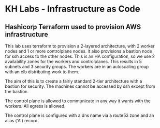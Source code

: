# KH Labs - Infrastructure as Code
## Hashicorp Terraform used to provision AWS infrastructure

This lab uses terraform to provision a 2-layered architecture, with 2 worker nodes and 1 or more controlplane nodes. It also provisions a bastion node for ssh access to the other nodes. This is an HA configuration, so we use 2 availability zones for the workers and controlplanes. This results in 5 subnets and 3 security groups. The workers are in an autoscaling group with an elb distributing work to them.

The aim of this is to create a fairly standard 2-tier architecture with a bastion for security. The machines cannot be accessed by ssh except from the bastion.

The control plane is allowed to communicate in any way it wants with the workers. All egress is allowed.

The control plane is configured with a dns name via a route53 zone and an alias ('A') record.
